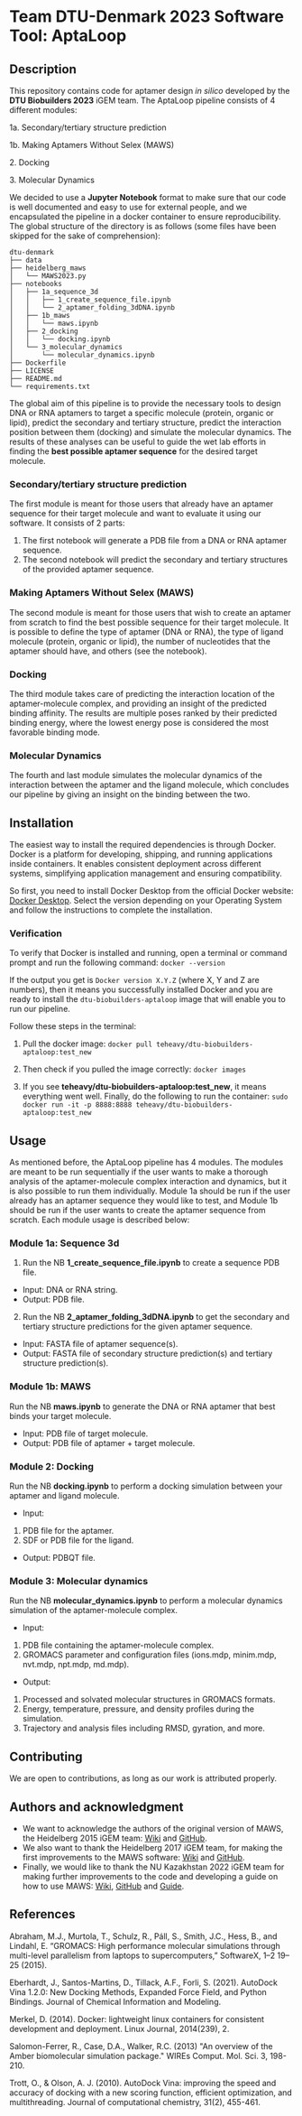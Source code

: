# Team DTU-Denmark 2023 Software Tool: AptaLoop

## Description
This repository contains code for aptamer design _in silico_ developed by the **DTU Biobuilders 2023** iGEM team. The AptaLoop pipeline consists of 4 different modules: 

1a. Secondary/tertiary structure prediction

1b. Making Aptamers Without Selex (MAWS)

2\. Docking

3\. Molecular Dynamics

We decided to use a **Jupyter Notebook** format to make sure that our code is well documented and easy to use for external people, and we encapsulated the pipeline in a docker container to ensure reproducibility. The global structure of the directory is as follows (some files have been skipped for the sake of comprehension):

```
dtu-denmark
├── data
├── heidelberg_maws
│   └── MAWS2023.py
├── notebooks
│   ├── 1a_sequence_3d
│   │   ├── 1_create_sequence_file.ipynb
│   │   └── 2_aptamer_folding_3dDNA.ipynb
│   ├── 1b_maws
│   │   └── maws.ipynb
│   ├── 2_docking
│   │   └── docking.ipynb
│   └── 3_molecular_dynamics
│       └── molecular_dynamics.ipynb
├── Dockerfile
├── LICENSE
├── README.md
└── requirements.txt
```

The global aim of this pipeline is to provide the necessary tools to design DNA or RNA aptamers to target a specific molecule (protein, organic or lipid), predict the secondary and tertiary structure, predict the interaction position between them (docking) and simulate the molecular dynamics. The results of these analyses can be useful to guide the wet lab efforts in finding the **best possible aptamer sequence** for the desired target molecule.
### Secondary/tertiary structure prediction
The first module is meant for those users that already have an aptamer sequence for their target molecule and want to evaluate it using our software. It consists of 2 parts:
1. The first notebook will generate a PDB file from a DNA or RNA aptamer sequence.
1. The second notebook will predict the secondary and tertiary structures of the provided aptamer sequence.
### Making Aptamers Without Selex (MAWS)
The second module is meant for those users that wish to create an aptamer from scratch to find the best possible sequence for their target molecule. It is possible to define the type of aptamer (DNA or RNA), the type of ligand molecule (protein, organic or lipid), the number of nucleotides that the aptamer should have, and others (see the notebook).
### Docking
The third module takes care of predicting the interaction location of the aptamer-molecule complex, and providing an insight of the predicted binding affinity. The results are multiple poses ranked by their predicted binding energy, where the lowest energy pose is considered the most favorable binding mode.
### Molecular Dynamics
The fourth and last module simulates the molecular dynamics of the interaction between the aptamer and the ligand molecule, which concludes our pipeline by giving an insight on the binding between the two.

## Installation
The easiest way to install the required dependencies is through Docker. Docker is a platform for developing, shipping, and running applications inside containers. It enables consistent deployment across different systems, simplifying application management and ensuring compatibility. 

So first, you need to install Docker Desktop from the official Docker website: [Docker Desktop](https://www.docker.com/products/docker-desktop). Select the version depending on your Operating System and follow the instructions to complete the installation.
### Verification
To verify that Docker is installed and running, open a terminal or command prompt and run the following command: ```docker --version```

If the output you get is ```Docker version X.Y.Z``` (where X, Y and Z are numbers), then it means you successfully installed Docker and you are ready to install the ```dtu-biobuilders-aptaloop``` image that will enable you to run our pipeline. 

Follow these steps in the terminal:
1. Pull the docker image:
```docker pull teheavy/dtu-biobuilders-aptaloop:test_new```

1. Then check if you pulled the image correctly:
```docker images```

1. If you see **teheavy/dtu-biobuilders-aptaloop:test_new**, it means everything went well. Finally, do the following to run the container:
```sudo docker run -it -p 8888:8888 teheavy/dtu-biobuilders-aptaloop:test_new```

## Usage
As mentioned before, the AptaLoop pipeline has 4 modules. The modules are meant to be run sequentially if the user wants to make a thorough analysis of the aptamer-molecule complex interaction and dynamics, but it is also possible to run them individually. Module 1a should be run if the user already has an aptamer sequence they would like to test, and Module 1b should be run if the user wants to create the aptamer sequence from scratch. Each module usage is described below:
### Module 1a: Sequence 3d
1. Run the NB **1_create_sequence_file.ipynb** to create a sequence PDB file.
- Input: DNA or RNA string.
- Output: PDB file.
2. Run the NB **2_aptamer_folding_3dDNA.ipynb** to get the secondary and tertiary structure predictions for the given aptamer sequence.
- Input: FASTA file of aptamer sequence(s).
- Output: FASTA file of secondary structure prediction(s) and tertiary structure prediction(s).
### Module 1b: MAWS
Run the NB **maws.ipynb** to generate the DNA or RNA aptamer that best binds your target molecule.
- Input: PDB file of target molecule.
- Output: PDB file of aptamer + target molecule.
### Module 2: Docking
Run the NB **docking.ipynb** to perform a docking simulation between your aptamer and ligand molecule.
- Input: 
1. PDB file for the aptamer.
1. SDF or PDB file for the ligand.
- Output: PDBQT file.
### Module 3: Molecular dynamics
Run the NB **molecular_dynamics.ipynb** to perform a molecular dynamics simulation of the aptamer-molecule complex.
- Input: 
1. PDB file containing the aptamer-molecule complex.
1. GROMACS parameter and configuration files (ions.mdp, minim.mdp, nvt.mdp, npt.mdp, md.mdp).
- Output: 
1. Processed and solvated molecular structures in GROMACS formats.
1. Energy, temperature, pressure, and density profiles during the simulation.
1. Trajectory and analysis files including RMSD, gyration, and more.

## Contributing
We are open to contributions, as long as our work is attributed properly.

## Authors and acknowledgment
- We want to acknowledge the authors of the original version of MAWS, the Heidelberg 2015 iGEM team: [Wiki](https://2015.igem.org/Team:Heidelberg/software/maws) and [GitHub](https://github.com/igemsoftware/Heidelberg_15/blob/master/MAWS.py). 
- We also want to thank the Heidelberg 2017 iGEM team, for making the first improvements to the MAWS software: [Wiki](https://2017.igem.org/Team:Heidelberg/Software/MAWS) and [GitHub](https://github.com/igemsoftware2017/AiGEM_TeamHeidelberg2017/tree/master/sharksome-suite). 
- Finally, we would like to thank the NU Kazakhstan 2022 iGEM team for making further improvements to the code and developing a guide on how to use MAWS: [Wiki](https://2022.igem.wiki/nu-kazakhstan/), [GitHub](https://github.com/iGEM-NU-Kazakhstan/MAWS-Heidelberg-x-NU_Kazakhstan) and [Guide](https://docs.google.com/document/d/1VpqD0gc2ZrxZVhDIr6PMhXtEJ7jFILcskNtPZiLjlmw/edit). 
## References
Abraham, M.J., Murtola, T., Schulz, R., Páll, S., Smith, J.C., Hess, B., and Lindahl, E. “GROMACS: High performance molecular simulations through multi-level parallelism from laptops to supercomputers,” SoftwareX, 1–2 19–25 (2015).

Eberhardt, J., Santos-Martins, D., Tillack, A.F., Forli, S. (2021). AutoDock Vina 1.2.0: New Docking Methods, Expanded Force Field, and Python Bindings. Journal of Chemical Information and Modeling.

Merkel, D. (2014). Docker: lightweight linux containers for consistent development and deployment. Linux Journal, 2014(239), 2.

Salomon-Ferrer, R., Case, D.A., Walker, R.C. (2013) "An overview of the Amber biomolecular simulation package." WIREs Comput. Mol. Sci. 3, 198-210.

Trott, O., & Olson, A. J. (2010). AutoDock Vina: improving the speed and accuracy of docking with a new scoring function, efficient optimization, and multithreading. Journal of computational chemistry, 31(2), 455-461.
